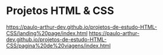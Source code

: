 # Projetos HTML & CSS

https://paulo-arthur-dev.github.io/projetos-de-estudo-HTML-CSS/landing%20page/index.html
https://paulo-arthur-dev.github.io/projetos-de-estudo-HTML-CSS/pagina%20de%20viagens/index.html

